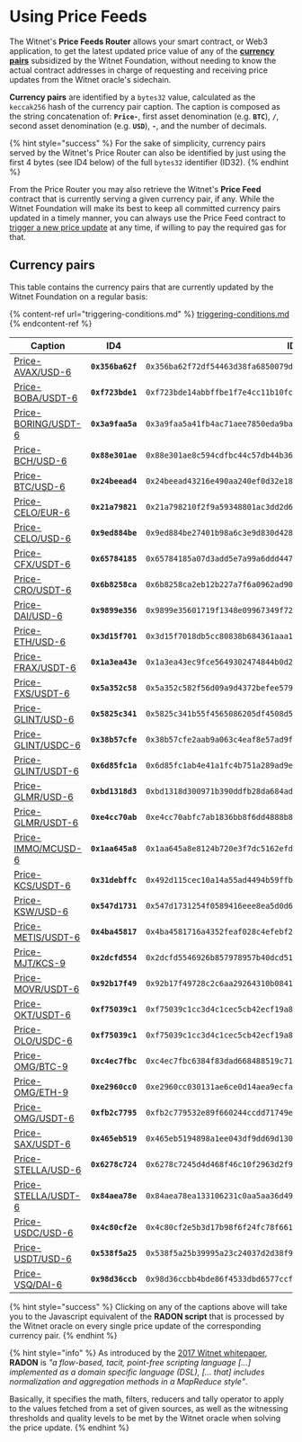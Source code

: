 # Using Price Feeds

The Witnet's **Price Feeds Router** allows your smart contract, or Web3 application, to get the latest updated price value of any of the [**currency pairs**](price-feeds-registry.md#currency-pairs) subsidized by the Witnet Foundation, without needing to know the actual contract addresses in charge of requesting and receiving price updates from the Witnet oracle's sidechain.

**Currency pairs** are identified by a `bytes32` value, calculated as the `keccak256` hash of the currency pair caption. The caption is composed as the string concatenation of: **`Price-`**, first asset denomination (e.g. **`BTC`**), **`/`**, second asset denomination (e.g. **`USD`**), **`-`**, and the number of decimals.

{% hint style="success" %}
For the sake of simplicity, currency pairs served by the Witnet's Price Router can also be identified by just using the first 4 bytes (see ID4 below) of the full `bytes32` identifier (ID32).
{% endhint %}

From the Price Router you may also retrieve the Witnet's **Price Feed** contract that is currently serving a given currency pair, if any. While the Witnet Foundation will make its best to keep all committed currency pairs updated in a timely manner, you can always use the Price Feed contract to [trigger a new price update](using-witnet-data-feeds.md#forcing-an-update-on-a-witnet-maintained-curreny-pair) at any time, if willing to pay the required gas for that.

## Currency pairs

This table contains the currency pairs that are currently updated by the Witnet Foundation on a regular basis:

{% content-ref url="triggering-conditions.md" %}
[triggering-conditions.md](triggering-conditions.md)
{% endcontent-ref %}

| **Caption**                                                                                                                    | **ID4**          | **ID32**                                                             |
| ------------------------------------------------------------------------------------------------------------------------------ | ---------------- | -------------------------------------------------------------------- |
| [Price-AVAX/USD-6](https://github.com/witnet/witnet-price-feed-examples/blob/master/requests/AvaxUsdPrice.js)                  | **`0x356ba62f`** | `0x356ba62f72df54463d38fa6850079d4ca77a035bd8f193f17b10e40d67638d57` |
| [Price-BOBA/USDT-6](https://github.com/witnet/witnet-price-feed-examples/blob/master/requests/BobaUsdtPrice.js)                | **`0xf723bde1`** | `0xf723bde14abbffbe1f7e4cc11b10fcffdeb0873cadb864d13ca5fe5fa83255af` |
| [Price-BORING/USDT-6](https://github.com/witnet/witnet-price-feed-examples/blob/master/requests/BoringUsdtPrice.js)            | **`0x3a9faa5a`** | `0x3a9faa5a41fb4ac71aee7850eda9baeae8e35cd64977afa3eaad8bcca04658d6` |
| [Price-BCH/USD-6](https://github.com/witnet/witnet-price-feed-examples/blob/master/requests/BchUsdPrice.js)                    | **`0x88e301ae`** | `0x88e301ae8c594cdfbc44c57db44b36f3137f9e3ab22a718a78fb2d25c2a2a7ad` |
| [Price-BTC/USD-6](https://github.com/witnet/witnet-price-feed-examples/blob/master/requests/BtcUsdPrice.js)                    | **`0x24beead4`** | `0x24beead43216e490aa240ef0d32e18c57beea168f06eabb94f5193868d500946` |
| [Price-CELO/EUR-6](https://github.com/witnet/witnet-price-feed-examples/blob/master/requests/CeloEurPrice.js)                  | **`0x21a79821`** | `0x21a798210f2f9a59348801ac3dd2d6ba14edec757bd7bc1894181af90a7fd3a2` |
| [Price-CELO/USD-6](https://github.com/witnet/witnet-price-feed-examples/blob/master/requests/CeloUsdPrice.js)                  | **`0x9ed884be`** | `0x9ed884be27401b98a6c3e9d830d4288c949712e57a58235927b1a00dcd487073` |
| [Price-CFX/USDT-6](https://github.com/witnet/witnet-price-feed-examples/blob/master/requests/CfxUsdtPrice.js)                  | **`0x65784185`** | `0x65784185a07d3add5e7a99a6ddd4477e3c8caad717bac3ba3c3361d99a978c29` |
| [Price-CRO/USDT-6](https://github.com/witnet/witnet-price-feed-examples/blob/master/requests/CroUsdtPrice.js)                  | **`0x6b8258ca`** | `0x6b8258ca2eb12b227a7f6a0962ad90723fb176285659b4dd6f755c1fc728a2ff` |
| [Price-DAI/USD-6](https://github.com/witnet/witnet-price-feed-examples/blob/master/requests/DaiUsdPrice.js)                    | **`0x9899e356`** | `0x9899e35601719f1348e09967349f72c7d04800f17c14992d6dcf2f17fac713ea` |
| [Price-ETH/USD-6](https://github.com/witnet/witnet-price-feed-examples/blob/master/requests/EthUsdtPrice.js)                   | **`0x3d15f701`** | `0x3d15f7018db5cc80838b684361aaa100bfadf8a11e02d5c1c92e9c6af47626c8` |
| [Price-FRAX/USDT-6](https://github.com/witnet/witnet-price-feed-examples/blob/master/requests/FraxUsdtPrice.js)                | **`0x1a3ea43e`** | `0x1a3ea43ec9fce5649302474844b0d2c0734ad605b3adfaf3baaab3b7ad43b1a4` |
| [Price-FXS/USDT-6](https://github.com/witnet/witnet-price-feed-examples/blob/master/requests/FxsUsdtPrice.js)                  | **`0x5a352c58`** | `0x5a352c582f56d09a9d4372befee579d09061510e65d795c20901d53fa95fb9f3` |
| [Price-GLINT/USD-6](https://github.com/witnet/witnet-price-feed-examples/tree/master/contracts/routed/GlintUsdPriceFeed.sol)   | **`0x5825c341`** | `0x5825c341b55f4565086205df4508d5c676990e84c479a70694d63fc781870ea0` |
| [Price-GLINT/USDC-6](https://github.com/witnet/witnet-price-feed-examples/blob/master/requests/GlintUsdcPrice.js)              | **`0x38b57cfe`** | `0x38b57cfe2aab9a063c4eaf8e57ad9f8319d106ef354cde5cf1c7575ba1c9757c` |
| [Price-GLINT/USDT-6](https://github.com/witnet/witnet-price-feed-examples/blob/master/requests/GlintUsdtPrice.js)              | **`0x6d85fc1a`** | `0x6d85fc1ab4e41a1fc4b751a289ad9e33e38534e48e98d1b2e11693cc03ede0fb` |
| [Price-GLMR/USD-6](https://github.com/witnet/witnet-price-feed-examples/tree/master/contracts/routed/GlmrUsdPriceFeed.sol)     | **`0xbd1318d3`** | `0xbd1318d300971b390ddfb28da684ad5f54c9ca1e30c4f71cdde3f2dcce9c6b83` |
| [Price-GLMR/USDT-6](https://github.com/witnet/witnet-price-feed-examples/blob/master/requests/GlmrUsdtPrice.js)                | **`0xe4cc70ab`** | `0xe4cc70abfc7ab1836bb8f6dd4888b8c4aa6f3ad1d445d2c9886e5ae2750e7e14` |
| [Price-IMMO/MCUSD-6](https://github.com/witnet/witnet-price-feed-examples/blob/master/requests/ImmoMcusdPrice.js)              | **`0x1aa645a8`** | `0x1aa645a8e8124b720e3f7dc5162efd386f327ea59f855b1afeb8ae4c54f6f8ab` |
| [Price-KCS/USDT-6](https://github.com/witnet/witnet-price-feed-examples/blob/master/requests/KcsUsdtPrice.js)                  | **`0x31debffc`** | `0x492d115cec10a14a55ad4494b59ffba99eda5e5907632c9e51116c87ff1aa8db` |
| [Price-KSW/USD-6](https://github.com/witnet/witnet-price-feed-examples/blob/master/requests/KswUsdPrice.js)                    | **`0x547d1731`** | `0x547d1731254f0589416eee8ea5d0d69147c26de8859ea5de0a9d49d2ef75bf23` |
| [Price-METIS/USDT-6](https://github.com/witnet/witnet-price-feed-examples/blob/master/requests/MetisUsdtPrice.js)              | **`0x4ba45817`** | `0x4ba4581716a4352feaf028c4efebf2f9a3c6a03dc1030c92b74ea9c319606d7e` |
| [Price-MJT/KCS-9](https://github.com/witnet/witnet-price-feed-examples/blob/master/requests/MjtKcsPrice.js)                    | **`0x2dcfd554`** | `0x2dcfd5546926b857978957b40dcd5164cc788079b46ce9c1abbaedac07f96837` |
| [Price-MOVR/USDT-6](https://github.com/witnet/witnet-price-feed-examples/blob/master/requests/MjtKcsPrice.js)                  | **`0x92b17f49`** | `0x92b17f49728c2c6aa29264310b084129ff8d9930618302509d63bd57e127374b` |
| [Price-OKT/USDT-6](https://github.com/witnet/witnet-price-feed-examples/blob/master/requests/OktUsdtPrice.js)                  | **`0xf75039c1`** | `0xf75039c1cc3d4c1cec5cb42ecf19a812a123ba893e673ac920f0f8d3fcebbe34` |
| [Price-OLO/USDC-6](https://github.com/witnet/witnet-price-feed-examples/blob/master/requests/OloUsdcPrice.js)                  | **`0xf75039c1`** | `0xf75039c1cc3d4c1cec5cb42ecf19a812a123ba893e673ac920f0f8d3fcebbe34` |
| [Price-OMG/BTC-9](https://github.com/witnet/witnet-price-feed-examples/blob/master/requests/OmgBtcPrice.js)                    | **`0xc4ec7fbc`** | `0xc4ec7fbc6384f83dad668488519c7195acafd67645ebcc7f76a84d77feaca2fb` |
| [Price-OMG/ETH-9](https://github.com/witnet/witnet-price-feed-examples/blob/master/requests/OmgEthPrice.js)                    | **`0xe2960cc0`** | `0xe2960cc030131ae6ce0d14aea9ecfa937461aa22d2d55a36b44b27737a11bd75` |
| [Price-OMG/USDT-6](https://github.com/witnet/witnet-price-feed-examples/blob/master/requests/OmgUsdtPrice.js)                  | **`0xfb2c7795`** | `0xfb2c779532e89f660244ccdd71749e8d75b3e53a8fc0d5531ef814f8b8300eef` |
| [Price-SAX/USDT-6](https://github.com/witnet/witnet-price-feed-examples/blob/master/requests/SaxUsdtPrice.js)                  | **`0x465eb519`** | `0x465eb5194898a1ee043df9dd69d130c648847c0bed777fe413d065b62d2891c5` |
| [Price-STELLA/USD-6](https://github.com/witnet/witnet-price-feed-examples/tree/master/contracts/routed/StellaUsdPriceFeed.sol) | **`0x6278c724`** | `0x6278c7245d4d468f46c10f2963d2f9eb36f4bfb5c19dda54f0bfd5d0db83e9b6` |
| [Price-STELLA/USDT-6](https://github.com/witnet/witnet-price-feed-examples/blob/master/requests/StellaUsdtPrice.js)            | **`0x84aea78e`** | `0x84aea78ea133106231c0aa5aa36d49dcf6480c55e12b140de2f713ebe4f6fb0c` |
| [Price-USDC/USD-6](https://github.com/witnet/witnet-price-feed-examples/blob/master/requests/UsdcUsdPrice.js)                  | **`0x4c80cf2e`** | `0x4c80cf2e5b3d17b98f6f24fc78f661982b8ef656c3b75a038f7bfc6f93c1b20e` |
| [Price-USDT/USD-6](https://github.com/witnet/witnet-price-feed-examples/blob/master/requests/UsdtUsdPrice.js)                  | **`0x538f5a25`** | `0x538f5a25b39995a23c24037d2d38f979c8fa7b00d001e897212d936e6f6556ef` |
| [Price-VSQ/DAI-6](https://github.com/witnet/witnet-price-feed-examples/blob/master/requests/VsqDaiPrice.js)                    | **`0x98d36ccb`** | `0x98d36ccbb4bde86f4533dbd6577ccfd8be1ec4175d9fe3aae52079d0950ba36d` |

{% hint style="success" %}
Clicking on any of the captions above will take you to the Javascript equivalent of the **RADON script** that is processed by the Witnet oracle on every single price update of the corresponding currency pair.
{% endhint %}

{% hint style="info" %}
As introduced by the [2017 Witnet whitepaper](https://witnet.io/witnet-whitepaper.pdf), **RADON** is _"a flow-based, tacit, point-free scripting language \[...] implemented as a domain specific language (DSL), \[... that] includes normalization and aggregation methods in a MapReduce style"_.

Basically, it specifies the math, filters, reducers and tally operator to apply to the values fetched from a set of given sources, as well as the witnessing thresholds and quality levels to be met by the Witnet oracle when solving the price update.
{% endhint %}
